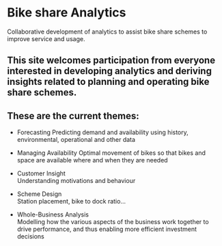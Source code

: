 # Bike share Analytics
 Collaborative development of analytics to assist bike share schemes to improve service and usage.  
## This site welcomes participation from everyone interested in developing analytics and deriving insights related to planning and operating bike share schemes.  

## These are the current themes:  

- Forecasting
  Predicting demand and availability using history, environmental, operational and other data  

- Managing Availability
   Optimal movement of bikes so that bikes and space are available where and when they are needed  
- Customer Insight  
Understanding motivations and behaviour  

- Scheme Design  
Station placement, bike to dock ratio... 

- Whole-Business Analysis  
Modelling how the various aspects of the business work together to drive performance, and thus enabling more efficient investment decisions  